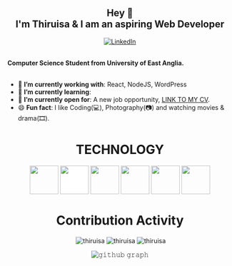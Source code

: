 <div>
  <h2 align=center> Hey 👋 <br> I'm Thiruisa & I am an aspiring Web Developer</h2>
    <div align=center>
        <a href="https://www.linkedin.com/in/thiruisa-puvanenthirarasa/"><img src="https://img.shields.io/badge/Linkedin-0077b5?style=flat&logo=linkedin" alt="LinkedIn" /></a>
    </div>
    <div align=left>
        <br>
        <p>
            <strong>
                Computer Science Student from University of East Anglia.<br><br>
            </strong>
        </p>
        <ul>
            <li>🌱 <b>I’m currently working with</b>: React, NodeJS, WordPress</li>
            <li>🚀 <b>I’m currently learning</b>: </li>
            <li>🤔 <b>I’m currently open for</b>: A new job opportunity, <a href="">LINK TO MY CV</a>.</li>
            <li>😄 <b>Fun fact</b>: I like Coding(💻), Photography(📷) and watching movies & drama(🎞).</li>
        </ul>
    </div>
    <div>
      <h1 align="center">TECHNOLOGY</h1>

<p align="center"><img src="https://cdn.jsdelivr.net/gh/devicons/devicon/icons/react/react-original.svg" style="height: 4rem"/>
<img src="https://cdn.jsdelivr.net/gh/devicons/devicon/icons/nodejs/nodejs-original-wordmark.svg" style="height:4rem; background-color:white"/>
<img src="https://cdn.jsdelivr.net/gh/devicons/devicon/icons/html5/html5-original-wordmark.svg" style="height: 4rem"/>
<img src="https://cdn.jsdelivr.net/gh/devicons/devicon/icons/css3/css3-original-wordmark.svg" style="height: 4rem"/>
<img src="https://cdn.jsdelivr.net/gh/devicons/devicon/icons/javascript/javascript-plain.svg" style="height: 4rem"/>
<img src="https://cdn.jsdelivr.net/gh/devicons/devicon/icons/python/python-original.svg"  style="height: 4rem"/>
</p>
    </div>
    <div align=center>
        <h1>Contribution Activity</h1>
      <p align="center">&nbsp;<img align="center" src="https://github-readme-stats.vercel.app/api?username=thiruisa&theme=gotham&show_icons=true" alt="thiruisa" />
        <img align="center" src="http://github-readme-streak-stats.herokuapp.com/?user=thiruisa&theme=gotham&hide_border=true&date_format=M%20j%5B%2C%20Y%5D" alt="thiruisa" />
        <img align="center" src="https://github-readme-stats.vercel.app/api/top-langs/?username=thiruisa&layout=default&theme=gotham&hide=html&hide_border=true&card_width=330" alt="thiruisa" /></p>

![𝚐𝚒𝚝𝚑𝚞𝚋 𝚐𝚛𝚊𝚙𝚑](https://activity-graph.herokuapp.com/graph?username=thiruisa&theme=react-dark&hide_border=true&area=true)        
    </div>
</div>
